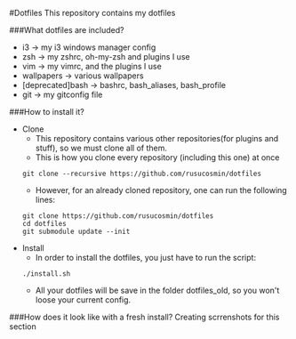 #Dotfiles
This repository contains my dotfiles

###What dotfiles are included?
- i3 -> my i3 windows manager config
- zsh -> my zshrc,  oh-my-zsh and plugins I use
- vim -> my vimrc, and the plugins I use
- wallpapers -> various wallpapers
- [deprecated]bash -> bashrc, bash_aliases, bash_profile
- git -> my gitconfig file


###How to install it?
- Clone
    - This repository contains various other repositories(for plugins and stuff), so we must clone all of them.
    - This is how you clone every repository (including this one) at once
    ```
    git clone --recursive https://github.com/rusucosmin/dotfiles
    ```
    - However, for an already cloned repository, one can run the following lines:
    ```
    git clone https://github.com/rusucosmin/dotfiles
    cd dotfiles
    git submodule update --init
    ```
- Install
    - In order to install the dotfiles, you just have to run the script:
    ```
    ./install.sh
    ```
    - All your dotfiles will be save in the folder dotfiles_old, so you won't loose your current config.

###How does it look like with a fresh install?
Creating scrrenshots for this section
